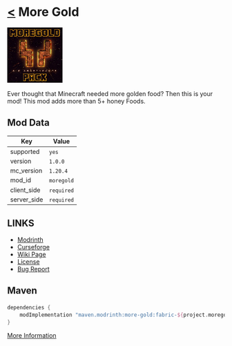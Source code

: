 # [<](../README.md) More Gold

![alt](icon.png)

Ever thought that Minecraft needed more golden food? Then this is your mod! This mod adds more than 5+ honey Foods.

## Mod Data

| Key         | Value     |
|-------------|-----------|
| supported   | `yes`     |
| version     | `1.0.0`   |
| mc_version  | `1.20.4`  |
| mod_id      | `moregold`|
| client_side | `required`|
| server_side | `required`|

## LINKS
- [Modrinth](https://modrinth.com/mod/more-gold)
- [Curseforge](https://curseforge.com/minecraft/mc-mods/more-gold)
- [Wiki Page](https://github.com/legopitstop/Fabric/wiki/More_Gold)
- [License](https://legopitstop.weebly.com/license.html)
- [Bug Report](https://github.com/legopitstop/Fabric/issues)

## Maven
```gradle
dependencies {
    modImplementation "maven.modrinth:more-gold:fabric-${project.moregold_version}"
}
```
[More Information](https://docs.modrinth.com/docs/tutorials/maven/)
